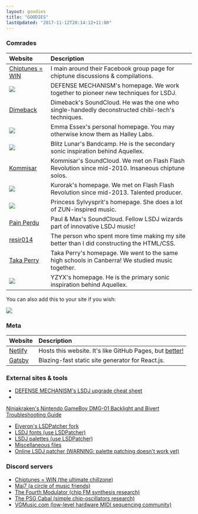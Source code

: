 ```yaml
---
layout: goodies
title: "GOODIES"
lastUpdated: "2017-11-12T20:14:12+11:00"
---
```


### Comrades

| Website | Description |
|:------- |:----------- |
|<a href="https://chiptuneswin.com/" target="_blank" title="Chiptunes = WIN">Chiptunes = WIN</a>| I main around their Facebook group page for chiptune discussions & compilations. |
|<a href="https://defensemech.com/" target="_blank" title="DEFENSE MECHANISM"><img src="/img/defense.gif"></a>| DEFENSE MECHANISM's homepage. We work together to pioneer new techniques for LSDJ. |
|<a href="https://soundcloud.com/dj-dimeback" target="_blank" title="Dimeback">Dimeback</a> | Dimeback's SoundCloud. He was the one who single-handedly deconstructed chibi-tech's techniques. |
|<a href="http://heckscaper.com" target="_blank" title="Emma Essex"><img src="/img/emmalink.gif"></a>| Emma Essex's personal homepage. You may otherwise know them as Halley Labs. |
|<a href="http://www.iridescentaudio.co.uk/" target="_blank" title="Blitz Lunar"><img src="/img/imlogo.png"></a>| Blitz Lunar's Bandcamp. He is the secondary sonic inspiration behind Aquellex. |
|<a href="https://soundcloud.com/kommisar/" target="_blank" title="Kommisar">Kommisar</a>| Kommisar's SoundCloud. We met on Flash Flash Revolution since mid-2010. Insaneous chiptune solos. |
|<a href="http://kurorak.xyz/" target="_blank" title="Kurorak"><img src="/img/kurorak.gif"></a>| Kurorak's homepage. We met on Flash Flash Revolution since mid-2013. Talented producer. |
|<a href="http://melodymonarchy.com/" target="_blank" title="Princess Sylvysprit"><img src="/img/smol_sylvy_banner.jpg"></a>| Princess Sylvysprit's homepage. She does a lot of ZUN-inspired music. |
|<a href="https://soundcloud.com/pain-perdu" target="_blank" title="Pain Perdu">Pain Perdu</a>| Paul & Max's SoundCloud. Fellow LSDJ wizards part of innovative LSDJ music! |
|<a href="https://resir014.xyz/" target="_blank" title="Resi Respati">resir014</a>| The person who spent more time making my site better than I did constructing the HTML/CSS. |
|<a href="http://takaperry.com/" target="_blank" title="Taka Perry">Taka Perry</a>| Taka Perry's homepage. We went to the same high schools in Canberra! We studied music together. |
|<a href="http://yzyxmusic.com/" target="_blank" title="YZYX"><img src="/img/yzyx2.gif"></a>| YZYX's homepage. He is the primary sonic inspiration behind Aquellex. |

You can also add this to your site if you wish:

<a href="https://aquellex.ws/" target="_blank"><img src="/img/aqx2.png"></a>

### Meta

| Website | Description |
|:------- |:----------- |
|<a href="https://www.netlify.com/" target="_blank" title="Netlify">Netlify</a> | Hosts this website. It's like GitHub Pages, but <a href="https://www.netlify.com/github-pages-vs-netlify/" target="_blank">better!</a> |
|<a href="https://www.gatsbyjs.org/" target="_blank" title="Gatsby.js">Gatsby</a> | Blazing-fast static site generator for React.js. |

### External sites & tools

* <a href="https://docs.google.com/spreadsheets/d/1KycGaW_DbG41deibG4nAmyu_ZVbQfXqX1XIpWZTMNWg/" target="_blank">DEFENSE MECHANISM's LSDJ upgrade cheat sheet</a>
* <a href="https://docs.google.com/spreadsheets/d/1sFOvpa6f-OJHAPNBMN0nnz32NkUrG5MlThiQbrS_5-0/" target="_blank">
Ninjakraken's Nintendo GameBoy DMG-01 Backlight and Bivert Troubleshooting Guide</a>
* <a href="https://github.com/Eiyeron/lsdpatch/releases/" target="_blank">Eiyeron's LSDPatcher fork</a>
* <a href="https://github.com/urbster1/lsdfonts/" target="_blank">LSDJ fonts (use LSDPatcher)</a>
* <a href="https://github.com/urbster1/lsdpals/" target="_blank">LSDJ palettes (use LSDPatcher)</a>
* <a href="http://2a03.free.fr/?p=pub&dir=aquellex" target="_blank">Miscellaneous files</a>
* <a href="https://tommitytom.co.uk/lsdj" target="_blank">Online LSDJ patcher (WARNING: palette patching doesn't work yet)</a>

### Discord servers

* <a href="https://discord.gg/cAgBjHa/" target="_blank">Chiptunes = WIN (the ultimate chillzone)</a>
* <a href="https://discord.gg/phCgxGD" target="_blank">Maj7 (a circle of music friends)</a>
* <a href="https://discord.gg/dvksbHh/" target="_blank">The Fourth Modulator (chip FM synthesis research)</a>
* <a href="https://discord.gg/dURHtZp/" target="_blank">The PSG Cabal (simple chip-oscillators research)</a>
* <a href="https://discord.gg/XR87eFs/" target="_blank">VGMusic.com (low-level hardware MIDI sequencing community)</a>

